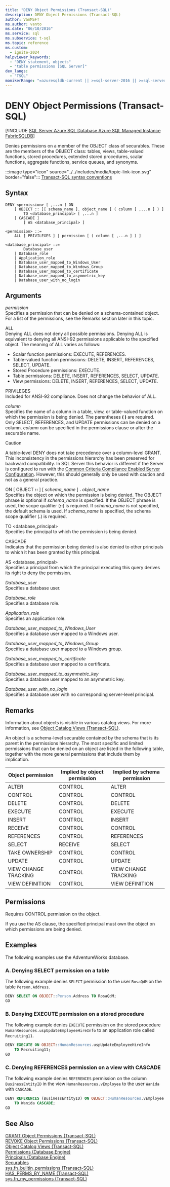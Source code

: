 ```yaml
---
title: "DENY Object Permissions (Transact-SQL)"
description: DENY Object Permissions (Transact-SQL)
author: VanMSFT
ms.author: vanto
ms.date: "06/10/2016"
ms.service: sql
ms.subservice: t-sql
ms.topic: reference
ms.custom:
  - ignite-2024
helpviewer_keywords:
  - "DENY statement, objects"
  - "table permissions [SQL Server]"
dev_langs:
  - "TSQL"
monikerRange: "=azuresqldb-current || >=sql-server-2016 || >=sql-server-linux-2017 || =azuresqldb-mi-current || =fabric"
---
```

# DENY Object Permissions (Transact-SQL)
[!INCLUDE [SQL Server Azure SQL Database Azure SQL Managed Instance FabricSQLDB](../../includes/applies-to-version/sql-asdb-asdbmi-fabricsqldb.md)]

  Denies permissions on a member of the OBJECT class of securables. These are the members of the OBJECT class: tables, views, table-valued functions, stored procedures, extended stored procedures, scalar functions, aggregate functions, service queues, and synonyms.  

  
 :::image type="icon" source="../../includes/media/topic-link-icon.svg" border="false"::: [Transact-SQL syntax conventions](../../t-sql/language-elements/transact-sql-syntax-conventions-transact-sql.md)  
  
## Syntax  
  
```syntaxsql
DENY <permission> [ ,...n ] ON   
    [ OBJECT :: ][ schema_name ]. object_name [ ( column [ ,...n ] ) ]  
        TO <database_principal> [ ,...n ]   
    [ CASCADE ]  
        [ AS <database_principal> ]  
  
<permission> ::=  
    ALL [ PRIVILEGES ] | permission [ ( column [ ,...n ] ) ]  
  
<database_principal> ::=   
        Database_user   
    | Database_role   
    | Application_role   
    | Database_user_mapped_to_Windows_User   
    | Database_user_mapped_to_Windows_Group   
    | Database_user_mapped_to_certificate   
    | Database_user_mapped_to_asymmetric_key   
    | Database_user_with_no_login  
```  
  
## Arguments
 *permission*  
 Specifies a permission that can be denied on a schema-contained object. For a list of the permissions, see the Remarks section later in this topic.  
  
 ALL  
 Denying ALL does not deny all possible permissions. Denying ALL is equivalent to denying all ANSI-92 permissions applicable to the specified object. The meaning of ALL varies as follows:  
  
 - Scalar function permissions: EXECUTE, REFERENCES.  
 - Table-valued function permissions: DELETE, INSERT, REFERENCES, SELECT, UPDATE.  
 - Stored Procedure permissions: EXECUTE.  
 - Table permissions: DELETE, INSERT, REFERENCES, SELECT, UPDATE.  
 - View permissions: DELETE, INSERT, REFERENCES, SELECT, UPDATE.  
  
PRIVILEGES  
 Included for ANSI-92 compliance. Does not change the behavior of ALL.  
  
*column*  
 Specifies the name of a column in a table, view, or table-valued function on which the permission is being denied. The parentheses **( )** are required. Only SELECT, REFERENCES, and UPDATE permissions can be denied on a column. *column* can be specified in the permissions clause or after the securable name.  
  
> [!CAUTION]  
>  A table-level DENY does not take precedence over a column-level GRANT. This inconsistency in the permissions hierarchy has been preserved for backward compatibility. In SQL Server this behavior is different if the Server is configured to run with the [Common Criteria Compliance Enabled Server Configuration](../../database-engine/configure-windows/common-criteria-compliance-enabled-server-configuration-option.md). However, this should generally only be used with caution and not as a general practice.
  
 ON [ OBJECT **::** ] [ *schema_name* ] **.** *object_name*  
 Specifies the object on which the permission is being denied. The OBJECT phrase is optional if *schema_name* is specified. If the OBJECT phrase is used, the scope qualifier (**::**) is required. If *schema_name* is not specified, the default schema is used. If *schema_name* is specified, the schema scope qualifier (**.**) is required.  
  
 TO \<database_principal>  
 Specifies the principal to which the permission is being denied.  
  
 CASCADE  
 Indicates that the permission being denied is also denied to other principals to which it has been granted by this principal.  
  
 AS \<database_principal>  
 Specifies a principal from which the principal executing this query derives its right to deny the permission.  
  
 *Database_user*  
 Specifies a database user.  
  
 *Database_role*  
 Specifies a database role.  
  
 *Application_role*  
 Specifies an application role.  
  
 *Database_user_mapped_to_Windows_User*  
 Specifies a database user mapped to a Windows user.  
  
 *Database_user_mapped_to_Windows_Group*  
 Specifies a database user mapped to a Windows group.  
  
 *Database_user_mapped_to_certificate*  
 Specifies a database user mapped to a certificate.  
  
 *Database_user_mapped_to_asymmetric_key*  
 Specifies a database user mapped to an asymmetric key.  
  
 *Database_user_with_no_login*  
 Specifies a database user with no corresponding server-level principal.  
  
## Remarks  
 Information about objects is visible in various catalog views. For more information, see [Object Catalog Views &#40;Transact-SQL&#41;](../../relational-databases/system-catalog-views/object-catalog-views-transact-sql.md).  
  
 An object is a schema-level securable contained by the schema that is its parent in the permissions hierarchy. The most specific and limited permissions that can be denied on an object are listed in the following table, together with the more general permissions that include them by implication.  
  
|Object permission|Implied by object permission|Implied by schema permission|  
|-----------------------|----------------------------------|----------------------------------|  
|ALTER|CONTROL|ALTER|  
|CONTROL|CONTROL|CONTROL|  
|DELETE|CONTROL|DELETE|  
|EXECUTE|CONTROL|EXECUTE|  
|INSERT|CONTROL|INSERT|  
|RECEIVE|CONTROL|CONTROL|  
|REFERENCES|CONTROL|REFERENCES|  
|SELECT|RECEIVE|SELECT|  
|TAKE OWNERSHIP|CONTROL|CONTROL|  
|UPDATE|CONTROL|UPDATE|  
|VIEW CHANGE TRACKING|CONTROL|VIEW CHANGE TRACKING|  
|VIEW DEFINITION|CONTROL|VIEW DEFINITION|  
  
## Permissions  
 Requires CONTROL permission on the object.  
  
 If you use the AS clause, the specified principal must own the object on which permissions are being denied.  
  
## Examples  
The following examples use the AdventureWorks database.
  
### A. Denying SELECT permission on a table  
 The following example denies `SELECT` permission to the user `RosaQdM` on the table `Person.Address`.  
  
```sql  
DENY SELECT ON OBJECT::Person.Address TO RosaQdM;  
GO  
```  
  
### B. Denying EXECUTE permission on a stored procedure  
 The following example denies `EXECUTE` permission on the stored procedure `HumanResources.uspUpdateEmployeeHireInfo` to an application role called `Recruiting11`.  
  
```sql  
DENY EXECUTE ON OBJECT::HumanResources.uspUpdateEmployeeHireInfo  
    TO Recruiting11;  
GO   
```  
  
### C. Denying REFERENCES permission on a view with CASCADE  
 The following example denies `REFERENCES` permission on the column `BusinessEntityID` in the view `HumanResources.vEmployee` to the user `Wanida` with `CASCADE`.  
  
```sql  
DENY REFERENCES (BusinessEntityID) ON OBJECT::HumanResources.vEmployee   
    TO Wanida CASCADE;  
GO  
```  
  
## See Also  
 [GRANT Object Permissions &#40;Transact-SQL&#41;](../../t-sql/statements/grant-object-permissions-transact-sql.md)   
 [REVOKE Object Permissions &#40;Transact-SQL&#41;](../../t-sql/statements/revoke-object-permissions-transact-sql.md)   
 [Object Catalog Views &#40;Transact-SQL&#41;](../../relational-databases/system-catalog-views/object-catalog-views-transact-sql.md)   
 [Permissions &#40;Database Engine&#41;](../../relational-databases/security/permissions-database-engine.md)   
 [Principals &#40;Database Engine&#41;](../../relational-databases/security/authentication-access/principals-database-engine.md)   
 [Securables](../../relational-databases/security/securables.md)   
 [sys.fn_builtin_permissions &#40;Transact-SQL&#41;](../../relational-databases/system-functions/sys-fn-builtin-permissions-transact-sql.md)   
 [HAS_PERMS_BY_NAME &#40;Transact-SQL&#41;](../../t-sql/functions/has-perms-by-name-transact-sql.md)   
 [sys.fn_my_permissions &#40;Transact-SQL&#41;](../../relational-databases/system-functions/sys-fn-my-permissions-transact-sql.md)  
  
